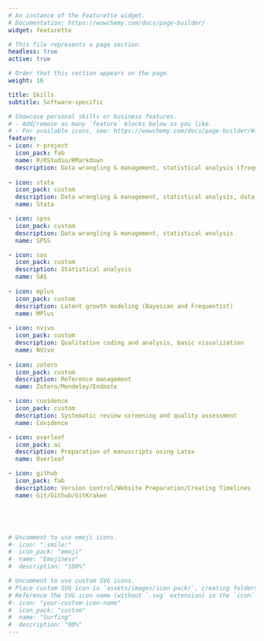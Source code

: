 ```yaml
---
# An instance of the Featurette widget.
# Documentation: https://wowchemy.com/docs/page-builder/
widget: featurette

# This file represents a page section.
headless: true
active: true

# Order that this section appears on the page.
weight: 16

title: Skills
subtitle: Software-specific

# Showcase personal skills or business features.
# - Add/remove as many `feature` blocks below as you like.
# - For available icons, see: https://wowchemy.com/docs/page-builder/#icons
feature:
- icon: r-project
  icon_pack: fab
  name: R/RStudio/RMarkdown
  description: Data wrangling & management, statistical analysis (frequentist and Bayesian), data visualization, manuscript preparation
  
- icon: stata
  icon_pack: custom
  description: Data wrangling & management, statistical analysis, data visualization
  name: Stata

- icon: spss
  icon_pack: custom
  description: Data wrangling & management, statistical analysis
  name: SPSS

- icon: sas
  icon_pack: custom
  description: Statistical analysis
  name: SAS
  
- icon: mplus
  icon_pack: custom
  description: Latent growth modeling (Bayesian and Frequentist)
  name: MPlus
  
- icon: nvivo
  icon_pack: custom
  description: Qualitative coding and analysis, basic visualization
  name: NVivo
  
- icon: zotero
  icon_pack: custom
  description: Reference management
  name: Zotero/Mendeley/Endnote

- icon: covidence
  icon_pack: custom
  description: Systematic review screening and quality assessment
  name: Covidence

- icon: overleaf
  icon_pack: ai
  description: Preparation of manuscripts using Latex
  name: Overleaf

- icon: github
  icon_pack: fab
  description: Version control/Website Preparation/Creating Timelines
  name: Git/Github/GitKraken





# Uncomment to use emoji icons.
#- icon: ":smile:"
#  icon_pack: "emoji"
#  name: "Emojiness"
#  description: "100%"  

# Uncomment to use custom SVG icons.
# Place custom SVG icon in `assets/images/icon-pack/`, creating folders if necessary.
# Reference the SVG icon name (without `.svg` extension) in the `icon` field.
#- icon: "your-custom-icon-name"
#  icon_pack: "custom"
#  name: "Surfing"
#  description: "90%"
---
```

